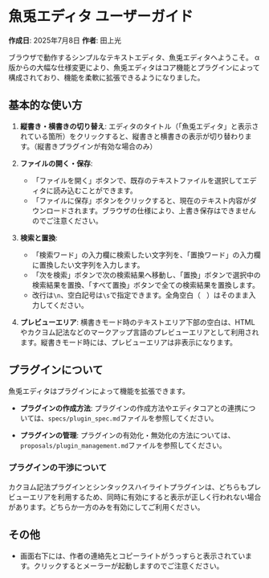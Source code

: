 # 魚兎エディタ ユーザーガイド

**作成日**: 2025年7月8日
**作者**: 田上光

ブラウザで動作するシンプルなテキストエディタ、魚兎エディタへようこそ。
α版からの大幅な仕様変更により、魚兎エディタはコア機能とプラグインによって構成されており、機能を柔軟に拡張できるようになりました。

## 基本的な使い方

1.  **縦書き・横書きの切り替え**:
    エディタのタイトル（「魚兎エディタ」と表示されている箇所）をクリックすると、縦書きと横書きの表示が切り替わります。（縦書きプラグインが有効な場合のみ）

2.  **ファイルの開く・保存**:
    *   「ファイルを開く」ボタンで、既存のテキストファイルを選択してエディタに読み込むことができます。
    *   「ファイルに保存」ボタンをクリックすると、現在のテキスト内容がダウンロードされます。ブラウザの仕様により、上書き保存はできませんのでご注意ください。

3.  **検索と置換**:
    *   「検索ワード」の入力欄に検索したい文字列を、「置換ワード」の入力欄に置換したい文字列を入力します。
    *   「次を検索」ボタンで次の検索結果へ移動し、「置換」ボタンで選択中の検索結果を置換、「すべて置換」ボタンで全ての検索結果を置換します。
    *   改行は`\n`、空白記号は`\s`で指定できます。全角空白（`　`）はそのまま入力してください。

4.  **プレビューエリア**:
    横書きモード時のテキストエリア下部の空白は、HTMLやカクヨム記法などのマークアップ言語のプレビューエリアとして利用されます。縦書きモード時には、プレビューエリアは非表示になります。

## プラグインについて

魚兎エディタはプラグインによって機能を拡張できます。

*   **プラグインの作成方法**:
    プラグインの作成方法やエディタコアとの連携については、`specs/plugin_spec.md`ファイルを参照してください。

*   **プラグインの管理**:
    プラグインの有効化・無効化の方法については、`proposals/plugin_management.md`ファイルを参照してください。

### プラグインの干渉について

カクヨム記法プラグインとシンタックスハイライトプラグインは、どちらもプレビューエリアを利用するため、同時に有効にすると表示が正しく行われない場合があります。どちらか一方のみを有効にしてご利用ください。

## その他

*   画面右下には、作者の連絡先とコピーライトがうっすらと表示されています。クリックするとメーラーが起動しますのでご注意ください。

